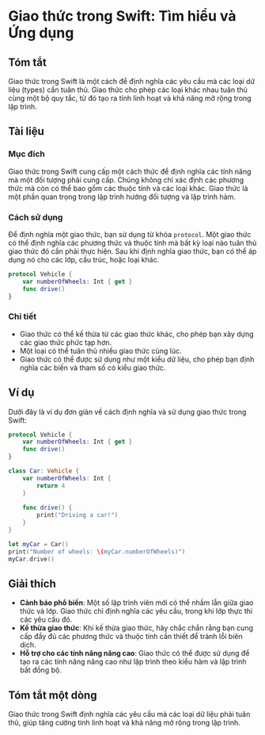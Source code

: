 <!--
Meta Description: # Giao thức trong Swift: Tìm hiểu và Ứng dụng ## Tóm tắt Giao thức trong Swift là một cách để định nghĩa các yêu cầu mà các loại dữ liệu (types) cần t...
Meta Keywords: thức, giao, các, một, định
-->

# Giao thức trong Swift: Tìm hiểu và Ứng dụng

## Tóm tắt
Giao thức trong Swift là một cách để định nghĩa các yêu cầu mà các loại dữ liệu (types) cần tuân thủ. Giao thức cho phép các loại khác nhau tuân thủ cùng một bộ quy tắc, từ đó tạo ra tính linh hoạt và khả năng mở rộng trong lập trình.

## Tài liệu
### Mục đích
Giao thức trong Swift cung cấp một cách thức để định nghĩa các tính năng mà một đối tượng phải cung cấp. Chúng không chỉ xác định các phương thức mà còn có thể bao gồm các thuộc tính và các loại khác. Giao thức là một phần quan trọng trong lập trình hướng đối tượng và lập trình hàm.

### Cách sử dụng
Để định nghĩa một giao thức, bạn sử dụng từ khóa `protocol`. Một giao thức có thể định nghĩa các phương thức và thuộc tính mà bất kỳ loại nào tuân thủ giao thức đó cần phải thực hiện. Sau khi định nghĩa giao thức, bạn có thể áp dụng nó cho các lớp, cấu trúc, hoặc loại khác.

```swift
protocol Vehicle {
    var numberOfWheels: Int { get }
    func drive()
}
```

### Chi tiết
- Giao thức có thể kế thừa từ các giao thức khác, cho phép bạn xây dựng các giao thức phức tạp hơn.
- Một loại có thể tuân thủ nhiều giao thức cùng lúc.
- Giao thức có thể được sử dụng như một kiểu dữ liệu, cho phép bạn định nghĩa các biến và tham số có kiểu giao thức.

## Ví dụ
Dưới đây là ví dụ đơn giản về cách định nghĩa và sử dụng giao thức trong Swift:

```swift
protocol Vehicle {
    var numberOfWheels: Int { get }
    func drive()
}

class Car: Vehicle {
    var numberOfWheels: Int {
        return 4
    }
    
    func drive() {
        print("Driving a car!")
    }
}

let myCar = Car()
print("Number of wheels: \(myCar.numberOfWheels)")
myCar.drive()
```

## Giải thích
- **Cảnh báo phổ biến**: Một số lập trình viên mới có thể nhầm lẫn giữa giao thức và lớp. Giao thức chỉ định nghĩa các yêu cầu, trong khi lớp thực thi các yêu cầu đó.
- **Kế thừa giao thức**: Khi kế thừa giao thức, hãy chắc chắn rằng bạn cung cấp đầy đủ các phương thức và thuộc tính cần thiết để tránh lỗi biên dịch.
- **Hỗ trợ cho các tính năng nâng cao**: Giao thức có thể được sử dụng để tạo ra các tính năng nâng cao như lập trình theo kiểu hàm và lập trình bất đồng bộ.

## Tóm tắt một dòng
Giao thức trong Swift định nghĩa các yêu cầu mà các loại dữ liệu phải tuân thủ, giúp tăng cường tính linh hoạt và khả năng mở rộng trong lập trình.